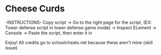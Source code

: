 # Cheese Curds

-INSTRUCTIONS-
Copy script -> Go to the right page for the script, (EX: Tower defense script in tower defense game mode) -> Inspect ELement -> Console -> Paste the script, then enter it in

Enjoy! All credits go to schoolcheats.net because these aren't mine (skill issue) 
